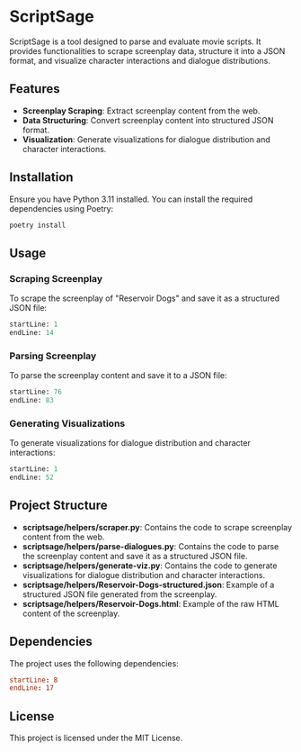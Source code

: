 # ScriptSage

ScriptSage is a tool designed to parse and evaluate movie scripts. It provides functionalities to scrape screenplay data, structure it into a JSON format, and visualize character interactions and dialogue distributions.

## Features

- **Screenplay Scraping**: Extract screenplay content from the web.
- **Data Structuring**: Convert screenplay content into structured JSON format.
- **Visualization**: Generate visualizations for dialogue distribution and character interactions.

## Installation

Ensure you have Python 3.11 installed. You can install the required dependencies using Poetry:

```sh
poetry install
```

## Usage

### Scraping Screenplay

To scrape the screenplay of "Reservoir Dogs" and save it as a structured JSON file:

```python:scriptsage/helpers/scraper.py
startLine: 1
endLine: 14
```

### Parsing Screenplay

To parse the screenplay content and save it to a JSON file:

```python:scriptsage/helpers/parse-dialogues.py
startLine: 76
endLine: 83
```

### Generating Visualizations

To generate visualizations for dialogue distribution and character interactions:

```python:scriptsage/helpers/generate-viz.py
startLine: 1
endLine: 52
```

## Project Structure

- **scriptsage/helpers/scraper.py**: Contains the code to scrape screenplay content from the web.
- **scriptsage/helpers/parse-dialogues.py**: Contains the code to parse the screenplay content and save it as a structured JSON file.
- **scriptsage/helpers/generate-viz.py**: Contains the code to generate visualizations for dialogue distribution and character interactions.
- **scriptsage/helpers/Reservoir-Dogs-structured.json**: Example of a structured JSON file generated from the screenplay.
- **scriptsage/helpers/Reservoir-Dogs.html**: Example of the raw HTML content of the screenplay.

## Dependencies

The project uses the following dependencies:

```toml:pyproject.toml
startLine: 8
endLine: 17
```

## License

This project is licensed under the MIT License.
